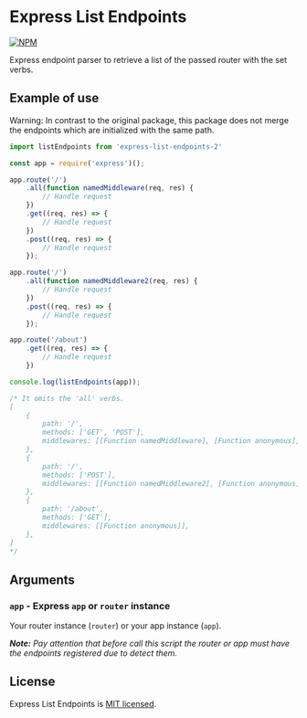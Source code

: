 # Express List Endpoints

[![NPM](https://nodei.co/npm/express-list-endpoints-2.png)](https://nodei.co/npm/express-list-endpoints-2/)

Express endpoint parser to retrieve a list of the passed router with the set verbs.

## Example of use

Warning: In contrast to the original package, this package does not merge the endpoints which are initialized with the same path.

```javascript
import listEndpoints from 'express-list-endpoints-2'

const app = require('express')();

app.route('/')
    .all(function namedMiddleware(req, res) {
        // Handle request
    })
    .get((req, res) => {
        // Handle request
    })
    .post((req, res) => {
        // Handle request
    });

app.route('/')
    .all(function namedMiddleware2(req, res) {
        // Handle request
    })
    .post((req, res) => {
        // Handle request
    });

app.route('/about')
    .get((req, res) => {
        // Handle request
    })

console.log(listEndpoints(app));

/* It omits the 'all' verbs.
[
    {
        path: '/',
        methods: ['GET', 'POST'],
        middlewares: [[Function namedMiddleware], [Function anonymous], [Function anonymous]],
    },
    {
        path: '/',
        methods: ['POST'],
        middlewares: [[Function namedMiddleware2], [Function anonymous]],
    },
    {
        path: '/about',
        methods: ['GET'],
        middlewares: [[Function anonymous]],
    },
]
*/
```

## Arguments

### `app` - Express `app` or `router` instance

Your router instance (`router`) or your app instance (`app`).

_**Note:** Pay attention that before call this script the router or app must have the endpoints registered due to detect them._

## License

Express List Endpoints is [MIT licensed](./LICENSE).